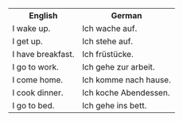 <table>
  <tr>
    <th>English</th>
    <th>German</th>
  </tr>
  <tr>
    <td>I wake up.</td>
    <td>Ich wache auf.</td>
  </tr>
  <tr>
    <td>I get up.</td>
    <td>Ich stehe auf.</td>
  </tr>
  <tr>
    <td>I have breakfast.</td>
    <td>Ich früstücke.</td>
  </tr>
  <tr>
    <td>I go to work.</td>
    <td>Ich gehe zur arbeit.</td>
  </tr>
  <tr>
    <td>I come home.</td>
    <td>Ich komme nach hause.</td>
  </tr>
  <tr>
    <td>I cook dinner.</td>
    <td>Ich koche Abendessen.</td>
  </tr>
  <tr>
    <td>I go to bed.</td>
    <td>Ich gehe ins bett.</td>
  </tr>
</table>
